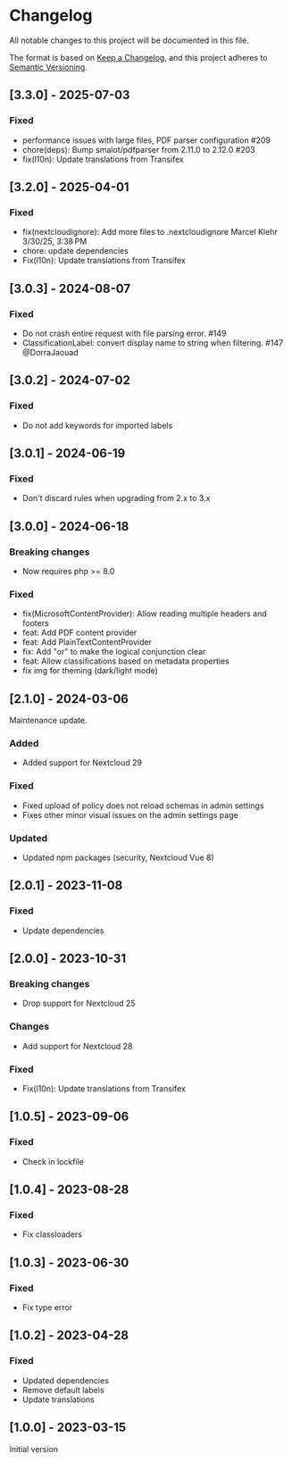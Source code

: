 <!--
  - SPDX-FileCopyrightText: 2023 Nextcloud GmbH and Nextcloud contributors
  - SPDX-License-Identifier: AGPL-3.0-or-later
-->
# Changelog
All notable changes to this project will be documented in this file.

The format is based on [Keep a Changelog](https://keepachangelog.com/en/1.0.0/),
and this project adheres to [Semantic Versioning](https://semver.org/spec/v2.0.0.html).

## [3.3.0] - 2025-07-03

### Fixed

- performance issues with large files, PDF parser configuration #209
- chore(deps): Bump smalot/pdfparser from 2.11.0 to 2.12.0 #203
- fix(l10n): Update translations from Transifex

## [3.2.0] - 2025-04-01

### Fixed

* fix(nextcloudignore): Add more files to .nextcloudignore Marcel Klehr 3/30/25, 3:38 PM
* chore: update dependencies
* Fix(l10n): Update translations from Transifex

## [3.0.3] - 2024-08-07

### Fixed

* Do not crash entire request with file parsing error. #149
* ClassificationLabel: convert display name to string when filtering. #147 @DorraJaouad

## [3.0.2] - 2024-07-02

### Fixed

* Do not add keywords for imported labels

## [3.0.1] - 2024-06-19

### Fixed

* Don't discard rules when upgrading from 2.x to 3.x

## [3.0.0] - 2024-06-18

### Breaking changes

* Now requires php >= 8.0

### Fixed

* fix(MicrosoftContentProvider): Allow reading multiple headers and footers
* feat: Add PDF content provider
* feat: Add PlainTextContentProvider
* fix: Add "or" to make the logical conjunction clear
* feat: Allow classifications based on metadata properties
* fix img for theming (dark/light mode)

## [2.1.0] - 2024-03-06

Maintenance update.

### Added

- Added support for Nextcloud 29

### Fixed

- Fixed upload of policy does not reload schemas in admin settings
- Fixes other minor visual issues on the admin settings page

### Updated

- Updated npm packages (security, Nextcloud Vue 8)

## [2.0.1] - 2023-11-08

### Fixed

- Update dependencies

## [2.0.0] - 2023-10-31

### Breaking changes

- Drop support for Nextcloud 25

### Changes

- Add support for Nextcloud 28

### Fixed

- Fix(l10n): Update translations from Transifex

## [1.0.5] - 2023-09-06

### Fixed

- Check in lockfile

## [1.0.4] - 2023-08-28

### Fixed

- Fix classloaders

## [1.0.3] - 2023-06-30

### Fixed
- Fix type error

## [1.0.2] - 2023-04-28

### Fixed
 - Updated dependencies
 - Remove default labels
 - Update translations

## [1.0.0] - 2023-03-15
Initial version
